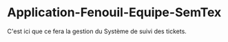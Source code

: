 # Application-Fenouil-Equipe-SemTex
C'est ici que ce fera la gestion du Système de suivi des tickets.
